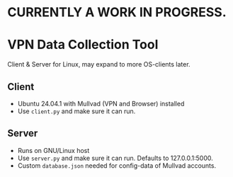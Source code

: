 # CURRENTLY A WORK IN PROGRESS.

# VPN Data Collection Tool
Client & Server for Linux, may expand to more OS-clients later.

## Client
- Ubuntu 24.04.1 with Mullvad (VPN and Browser) installed
- Use `client.py` and make sure it can run.

## Server
- Runs on GNU/Linux host
- Use `server.py` and make sure it can run. Defaults to 127.0.0.1:5000.
- Custom `database.json` needed for config-data of Mullvad accounts.
